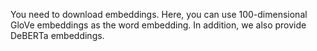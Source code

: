 You need to download embeddings. Here, you can use 100-dimensional GloVe embeddings as the word embedding.
In addition, we also provide DeBERTa embeddings.
